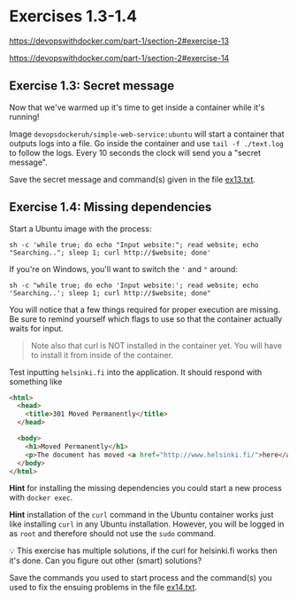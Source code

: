 # Exercises 1.3-1.4

https://devopswithdocker.com/part-1/section-2#exercise-13

https://devopswithdocker.com/part-1/section-2#exercise-14


## Exercise 1.3: Secret message

Now that we've warmed up it's time to get inside a container while it's running!

Image `devopsdockeruh/simple-web-service:ubuntu` will start a container that outputs logs into a file.
Go inside the container and use `tail -f ./text.log` to follow the logs.
Every 10 seconds the clock will send you a "secret message".

Save the secret message and command(s) given in the file [ex13.txt](./ex13.txt).


## Exercise 1.4: Missing dependencies

Start a Ubuntu image with the process:

```
sh -c 'while true; do echo "Input website:"; read website; echo "Searching.."; sleep 1; curl http://$website; done'
```

If you're on Windows, you'll want to switch the `'` and `"` around:

```
sh -c "while true; do echo 'Input website:'; read website; echo 'Searching..'; sleep 1; curl http://$website; done"
```

You will notice that a few things required for proper execution are missing. Be sure to remind yourself which flags to use so that the container actually waits for input.

> Note also that curl is NOT installed in the container yet. You will have to install it from inside of the container.

Test inputting `helsinki.fi` into the application. It should respond with something like

```html
<html>
  <head>
    <title>301 Moved Permanently</title>
  </head>

  <body>
    <h1>Moved Permanently</h1>
    <p>The document has moved <a href="http://www.helsinki.fi/">here</a>.</p>
  </body>
</html>
```


**Hint** for installing the missing dependencies you could start a new process with `docker exec`.

**Hint** installation of the `curl` command in the Ubuntu container works just like installing `curl` in any Ubuntu installation. However, you will be logged in as `root` and therefore should not use the `sudo` command.

💡 This exercise has multiple solutions, if the curl for helsinki.fi works then it's done. Can you figure out other (smart) solutions?

Save the commands you used to start process and the command(s) you used to fix the ensuing problems in the file [ex14.txt](./ex14.txt).
